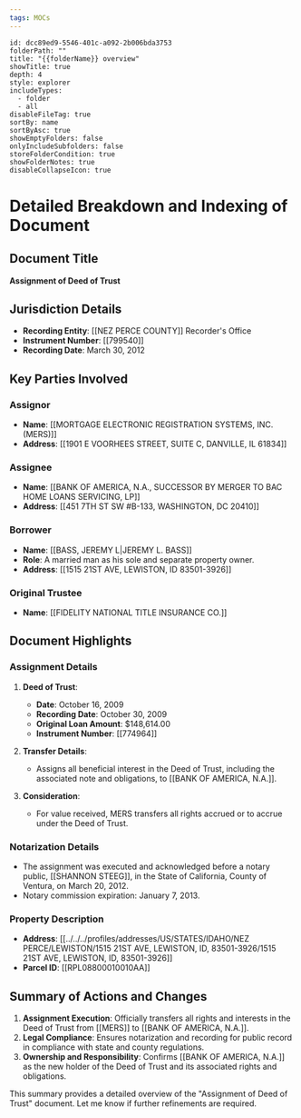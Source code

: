 ```yaml
---
tags: MOCs
---
```

```folder-overview
id: dcc89ed9-5546-401c-a092-2b006bda3753
folderPath: ""
title: "{{folderName}} overview"
showTitle: true
depth: 4
style: explorer
includeTypes:
  - folder
  - all
disableFileTag: true
sortBy: name
sortByAsc: true
showEmptyFolders: false
onlyIncludeSubfolders: false
storeFolderCondition: true
showFolderNotes: true
disableCollapseIcon: true
```

# Detailed Breakdown and Indexing of Document

## Document Title
**Assignment of Deed of Trust**

## Jurisdiction Details
- **Recording Entity**: [[NEZ PERCE COUNTY]] Recorder's Office
- **Instrument Number**: [[799540]]
- **Recording Date**: March 30, 2012

## Key Parties Involved
### Assignor
- **Name**: [[MORTGAGE ELECTRONIC REGISTRATION SYSTEMS, INC. (MERS)]]
- **Address**: [[1901 E VOORHEES STREET, SUITE C, DANVILLE, IL 61834]]

### Assignee
- **Name**: [[BANK OF AMERICA, N.A., SUCCESSOR BY MERGER TO BAC HOME LOANS SERVICING, LP]]
- **Address**: [[451 7TH ST SW #B-133, WASHINGTON, DC 20410]]

### Borrower
- **Name**: [[BASS, JEREMY L|JEREMY L. BASS]]
- **Role**: A married man as his sole and separate property owner.
- **Address**: [[1515 21ST AVE, LEWISTON, ID 83501-3926]]

### Original Trustee
- **Name**: [[FIDELITY NATIONAL TITLE INSURANCE CO.]]

## Document Highlights

### Assignment Details
1. **Deed of Trust**:
   - **Date**: October 16, 2009
   - **Recording Date**: October 30, 2009
   - **Original Loan Amount**: $148,614.00
   - **Instrument Number**: [[774964]]

2. **Transfer Details**:
   - Assigns all beneficial interest in the Deed of Trust, including the associated note and obligations, to [[BANK OF AMERICA, N.A.]].

3. **Consideration**:
   - For value received, MERS transfers all rights accrued or to accrue under the Deed of Trust.

### Notarization Details
- The assignment was executed and acknowledged before a notary public, [[SHANNON STEEG]], in the State of California, County of Ventura, on March 20, 2012.
- Notary commission expiration: January 7, 2013.

### Property Description
- **Address**: [[../../../profiles/addresses/US/STATES/IDAHO/NEZ PERCE/LEWISTON/1515 21ST AVE, LEWISTON, ID, 83501-3926/1515 21ST AVE, LEWISTON, ID, 83501-3926]]
- **Parcel ID**: [[RPL08800010010AA]]

## Summary of Actions and Changes
1. **Assignment Execution**: Officially transfers all rights and interests in the Deed of Trust from [[MERS]] to [[BANK OF AMERICA, N.A.]].
2. **Legal Compliance**: Ensures notarization and recording for public record in compliance with state and county regulations.
3. **Ownership and Responsibility**: Confirms [[BANK OF AMERICA, N.A.]] as the new holder of the Deed of Trust and its associated rights and obligations.

This summary provides a detailed overview of the "Assignment of Deed of Trust" document. Let me know if further refinements are required.

